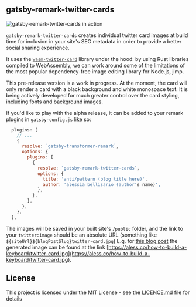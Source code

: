 ## gatsby-remark-twitter-cards

![gatsby-remark-twitter-cards in action](https://i.imgur.com/UGFRs9g.png)

`gatsby-remark-twitter-cards` creates individual twitter card images at build time for inclusion in your site's SEO metadata in order to provide a better social sharing experience.

It uses the [`wasm-twitter-card`](https://github.com/alessbell/wasm-twitter-card) library under the hood: by using Rust libraries compiled to WebAssembly, we can work around some of the limitations of the most popular dependency-free image editing library for Node.js, jimp.

This pre-release version is a work in progress. At the moment, the card will only render a card with a black background and white monospace text. It is being actively developed for much greater control over the card styling, including fonts and background images.

If you'd like to play with the alpha release, it can be added to your remark plugins in `gatsby-config.js` like so:

```js
  plugins: [
    // ...
    {
      resolve: `gatsby-transformer-remark`,
      options: {
        plugins: [
          {
            resolve: `gatsby-remark-twitter-cards`,
            options: {
              title: 'anti/pattern (blog title here)',
              author: 'alessia bellisario (author's name)',
            },
          },
        ],
      },
    },
  ],
```

The images will be saved in your built site's `/public` folder, and the link to your `twitter:image` should be an absolute URL (something like `${siteUrl}${blogPostSlug}twitter-card.jpg`) E.g. for [this blog post](https://aless.co/how-to-build-a-keyboard/) the generated image can be found at the link [https://aless.co/how-to-build-a-keyboard/twitter-card.jpg](https://aless.co/how-to-build-a-keyboard/twitter-card.jpg). 

## License

This project is licensed under the MIT License - see the
[LICENCE.md](./LICENCE.md) file for details

